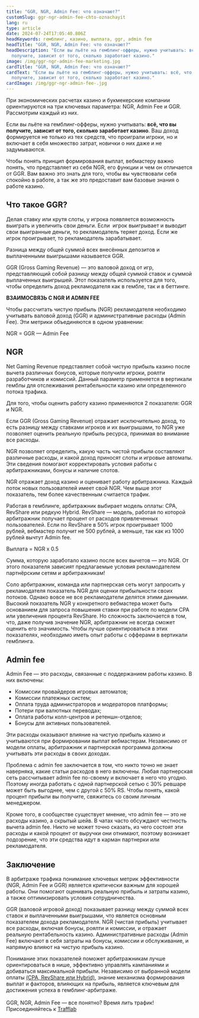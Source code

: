 ```yaml
---
title: "GGR, NGR, Admin Fee: что означают?"
customSlug: ggr-ngr-admin-fee-chto-oznachayit
lang: ru
type: article
date: 2024-07-24T17:05:40.806Z
headKeywords: гемблинг, казино, выплата, ggr, admin fee
headTitle: "GGR, NGR, Admin Fee: что означают?"
headDescription: "Если вы льёте на гемблинг-офферы, нужно учитывать: всё, что вы
  получите, зависит от того, сколько заработает казино."
image: /img/ggr-ngr-admin-fee-marketing.jpg
cardTitle: "GGR, NGR, Admin Fee: что означают?"
cardText: "Если вы льёте на гемблинг-офферы, нужно учитывать: всё, что вы
  получите, зависит от того, сколько заработает казино."
cardImage: /img/ggr-ngr-admin-fee-.jpg
---
```

При экономических расчетах казино и букмекерские компании ориентируются на три ключевых параметра: NGR, Admin Fee и GGR. Рассмотрим каждый из них.

Если вы льёте на гемблинг-офферы, нужно учитывать: **всё, что вы получите, зависит от того, сколько заработает казино**. Ваш доход формируется не только из тех средств, что проиграли игроки, но и включает в себя множество затрат, новички о них даже и не задумываются.

Чтобы понять принцип формирования выплат, вебмастеру важно понять, что представляет из себя NGR, его функции и чем он отличается от GGR. Вам важно это знать для того, чтобы вы чувствовали себя спокойно в работе, а так же это предоставит вам базовые знания о работе казино. 

## Что такое GGR?

Делая ставку или крутя слоты, у игрока появляется возможность выиграть и увеличить свои деньги. Если  игрок выигрывает и выводит свои выигранные деньги, то рекламодатель теряет доход. Если же игрок проигрывает, то рекламодатель зарабатывает. 

Разница между общей суммой всех внесённых депозитов и выплаченными выигрышами называется GGR.

GGR (Gross Gaming Revenue) — это валовой доход от игр, представляющий собой разницу между общей суммой ставок и суммой выплаченных выигрышей. Этот показатель используется для того, чтобы определить доход рекламодателя как в гембле, так и в беттинге.

**ВЗАИМОСВЯЗЬ С NGR И ADMIN FEE**

Чтобы рассчитать чистую прибыль (NGR) рекламодателя необходимо учитывать валовой доход (GGR) и административные расходы (Admin Fee). Эти метрики объединяются в одном уравнении:

NGR = GGR — Admin Fee

## NGR

Net Gaming Revenue представляет собой чистую прибыль казино после вычета различных бонусов, которые получили игроки, роялти разработчиков и комиссий. Данный параметр применяется в вертикали гемблы для отслеживания рентабельности казино или определенного потока трафика.

Для того, чтобы оценить работу казино применяются 2 показателя: GGR и NGR. 

Если GGR (Gross Gaming Revenue) отражает исключительно доход, то есть разницу между ставками игроков и их выигрышами, то NGR уже позволяет оценить реальную прибыль ресурса, принимая во внимание все расходы.

NGR позволяет определить, какую часть чистой прибыли составляют различные расходы, и какой доход приносят слоты и игровые автоматы. Эти сведения помогают корректировать условия работы с арбитражниками, бонусы и наличие слотов.

NGR отражает доход казино и оценивает работу арбитражника. Каждый поток новых пользователей имеет свой NGR. Чем выше этот показатель, тем более качественным считается трафик.

Работая в гемблинге, арбитражник выбирает модель оплаты: CPA, RevShare или редкую Hybrid. RevShare — модель, работая по которой арбитражник получает процент от расходов привлеченных пользователей. Если по RevShare в 50% игрок проигрывает 1000 рублей, вебмастер получит не 500 рублей, а меньше, так как из 1000 рублей вычтут Admin fee. 

Выплата = NGR x 0.5

Сумма, которую заработало казино после всех вычетов — это NGR. От этого показателя зависият предлагаемые условия рекламодателем партнёрским сетям и арбитражникам!

Соло арбитражник, команда или партнерская сеть могут запросить у рекламодателя показатель NGR для оценки прибыльности своих потоков. Однако вовсе не все рекламодатели делятся этими данными. Высокий показатель NGR у конкретного вебмастера может быть основанием для запроса повышения ставки при работе по модели CPA или увеличения процента RevShare. Но сложность заключается в том, что, даже получив значение NGR, арбитражник не всегда сможет оценить его значимость. Чтобы лучше ориентироваться в этих показателях, необходимо иметь опыт работы с офферами в вертикали гемблинга.

## Admin fee

Admin Fee — это расходы, связанные с поддержанием работы казино. В них включены:

* Комиссии провайдеров игровых автоматов;
* Комиссии платежных систем;
* Оплата труда администраторов и модераторов платформы;
* Потери при валютных переводах;
* Оплата работы колл-центров и ретеншн-отделов;
* Бонусы для активных пользователей.

Эти расходы оказывают влияние на чистую прибыль казино и учитываются при формировании выплат вебмастерам. Независимо от модели оплаты, арбитражник и партнерская программа должны учитывать эти расходы в своих доходах.

Проблема с admin fee заключается в том, что никто точно не знает наверняка, какие статьи расходов в него включены. Любая партнерская сеть рассчитывает admin fee по-своему и включает в него что угодно. Поэтому иногда работать с одной партнерской сетью с 30% ревшаре может быть выгоднее, чем с другой с 50% RS. Чтобы понять, какой процент прибыли вы получите, свяжитесь со своим личным менеджером.

Кроме того, в сообществе существует мнение, что admin fee — это не расходы казино, а скрытый шейв. В чатах часто обсуждают честность вычета admin fee. Никто не может точно сказать, из чего состоят эти расходы и какой процент от выручки они отнимают, поэтому возникает подозрение, что эти средства идут в карман партнерки или рекламодателя.

## Заключение

В арбитраже трафика понимание ключевых метрик эффективности (NGR, Admin Fee и GGR) является критически важным для хорошей работы. Они помогают оценивать реальную прибыль и затраты казино, а также оптимизировать условия сотрудничества.

GGR (валовой игровой доход) показывает разницу между суммой всех ставок и выплаченными выигрышами, что является основным показателем дохода рекламодателя. NGR (чистая прибыль) учитывает все расходы, включая бонусы, роялти и комиссии, и отражает реальную рентабельность казино. Административные расходы (Admin Fee) включают в себя затраты на бонусы, комиссии и обслуживание, и напрямую влияют на чистую прибыль казино.

Понимание этих показателей поможет арбитражникам лучше ориентироваться в нише, эффективно управлять кампаниями и добиваться максимальной прибыли. Независимо от выбранной модели оплаты [(CPA, RevShare или Hybrid)](https://trafflab.io/ru/blog/modeli-oplat-i-tipy-offerov-v-arbitrage-trafika/), знание механизма формирования выплат и факторов, влияющих на прибыль, является ключевым для достижения успеха в гемблинг-арбитраже.\
\
GGR, NGR, Admin Fee — все понятно? Время лить трафик! Присоединяйтесь к [Trafflab](https://trafflab.io)